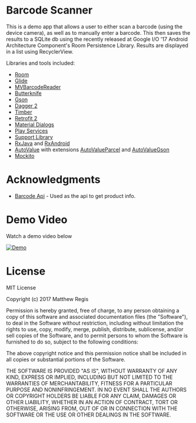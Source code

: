 # Barcode Scanner

This is a demo app that allows a user to either scan a barcode (using the device camera), as well as to manually enter a barcode. This then saves the results to a SQLite db using the recently released at Google I/O '17 Android Architecture Component's Room Persistence Library. Results are displayed in a list using RecyclerView.

Libraries and tools included:

* [Room](https://developer.android.com/topic/libraries/architecture/room.html)
* [Glide](https://github.com/bumptech/glide)
* [MVBarcodeReader](https://github.com/Credntia/MVBarcodeReader)
* [Butterknife](https://github.com/JakeWharton/butterknife)
* [Gson](https://github.com/google/gson)
* [Dagger 2](https://github.com/google/dagger)
* [Timber](https://github.com/JakeWharton/timber)
* [Retrofit 2](http://square.github.io/retrofit/)
* [Material Dialogs](https://github.com/afollestad/material-dialogs)
* [Play Services](https://developers.google.com/android/guides/setup)
* [Support Library](https://developer.android.com/topic/libraries/support-library/packages.html)
* [RxJava](https://github.com/ReactiveX/RxJava) and [RxAndroid](https://github.com/ReactiveX/RxAndroid) 
* [AutoValue](https://github.com/google/auto/tree/master/value) with extensions [AutoValueParcel](https://github.com/rharter/auto-value-parcel) and [AutoValueGson](https://github.com/rharter/auto-value-gson)
* [Mockito](http://site.mockito.org/)

# Acknowledgments
* [Barcode Api](http://www.upcitemdb.com/) - Used as the api to get product info.

# Demo Video
Watch a demo video below

[![Demo](https://img.youtube.com/vi/RujHKpBKIB4/0.jpg)](https://www.youtube.com/watch?v=RujHKpBKIB4)

# License
MIT License

Copyright (c) 2017 Matthew Regis

Permission is hereby granted, free of charge, to any person obtaining a copy
of this software and associated documentation files (the "Software"), to deal
in the Software without restriction, including without limitation the rights
to use, copy, modify, merge, publish, distribute, sublicense, and/or sell
copies of the Software, and to permit persons to whom the Software is
furnished to do so, subject to the following conditions:

The above copyright notice and this permission notice shall be included in all
copies or substantial portions of the Software.

THE SOFTWARE IS PROVIDED "AS IS", WITHOUT WARRANTY OF ANY KIND, EXPRESS OR
IMPLIED, INCLUDING BUT NOT LIMITED TO THE WARRANTIES OF MERCHANTABILITY,
FITNESS FOR A PARTICULAR PURPOSE AND NONINFRINGEMENT. IN NO EVENT SHALL THE
AUTHORS OR COPYRIGHT HOLDERS BE LIABLE FOR ANY CLAIM, DAMAGES OR OTHER
LIABILITY, WHETHER IN AN ACTION OF CONTRACT, TORT OR OTHERWISE, ARISING FROM,
OUT OF OR IN CONNECTION WITH THE SOFTWARE OR THE USE OR OTHER DEALINGS IN THE
SOFTWARE.
